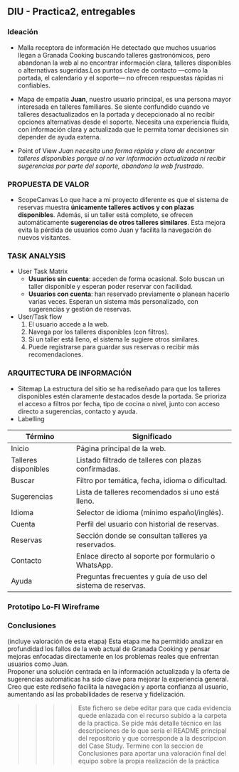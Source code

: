 ## DIU - Practica2, entregables

### Ideación 
* Malla receptora de información
  He detectado que muchos usuarios llegan a Granada Cooking buscando talleres gastronómicos, pero abandonan la web al no encontrar información clara, talleres disponibles o alternativas sugeridas.Los puntos clave de contacto —como la portada, el calendario y el soporte— no ofrecen respuestas rápidas ni confiables.

* Mapa de empatía
  **Juan**, nuestro usuario principal, es una persona mayor interesada en talleres familiares. Se siente confundido cuando ve talleres desactualizados en la portada y decepcionado al no recibir opciones alternativas desde el soporte. Necesita una experiencia fluida, con información clara y actualizada que le permita tomar decisiones sin depender de ayuda externa.
* Point of View
  *Juan necesita una forma rápida y clara de encontrar talleres disponibles porque al no ver información actualizada ni recibir sugerencias por parte del soporte, abandona la web frustrado.*


### PROPUESTA DE VALOR
* ScopeCanvas
Lo que hace a mi proyecto diferente es que el sistema de reservas muestra **únicamente talleres activos y con plazas disponibles**. Además, si un taller está completo, se ofrecen automáticamente **sugerencias de otros talleres similares**. Esta mejora evita la pérdida de usuarios como Juan y facilita la navegación de nuevos visitantes.


### TASK ANALYSIS

* User Task Matrix
  - **Usuarios sin cuenta**: acceden de forma ocasional. Solo buscan un taller disponible y esperan poder reservar con facilidad.
  - **Usuarios con cuenta**: han reservado previamente o planean hacerlo varias veces. Esperan un sistema más personalizado, con sugerencias y gestión de reservas.
* User/Task flow
  1. El usuario accede a la web.
  2. Navega por los talleres disponibles (con filtros).
  3. Si un taller está lleno, el sistema le sugiere otros similares.
  4. Puede registrarse para guardar sus reservas o recibir más recomendaciones.

### ARQUITECTURA DE INFORMACIÓN

* Sitemap
  La estructura del sitio se ha rediseñado para que los talleres disponibles estén claramente destacados desde la portada. Se prioriza el acceso a filtros por fecha, tipo de cocina o nivel, junto con acceso directo a sugerencias, contacto y ayuda.
* Labelling

| Término               | Significado                                                                 |
|-----------------------|------------------------------------------------------------------------------|
| Inicio                | Página principal de la web.                                                  |
| Talleres disponibles  | Listado filtrado de talleres con plazas confirmadas.                        |
| Buscar                | Filtro por temática, fecha, idioma o dificultad.                            |
| Sugerencias           | Lista de talleres recomendados si uno está lleno.                           |
| Idioma                | Selector de idioma (mínimo español/inglés).                                 |
| Cuenta                | Perfil del usuario con historial de reservas.                               |
| Reservas              | Sección donde se consultan talleres ya reservados.                          |
| Contacto              | Enlace directo al soporte por formulario o WhatsApp.                        |
| Ayuda                 | Preguntas frecuentes y guía de uso del sistema de reservas. 

### Prototipo Lo-FI Wireframe 


### Conclusiones  
(incluye valoración de esta etapa)
Esta etapa me ha permitido analizar en profundidad los fallos de la web actual de Granada Cooking y pensar mejoras enfocadas directamente en los problemas reales que enfrentan usuarios como Juan.  
Proponer una solución centrada en la información actualizada y la oferta de sugerencias automáticas ha sido clave para mejorar la experiencia general.  
Creo que este rediseño facilita la navegación y aporta confianza al usuario, aumentando así las probabilidades de reserva y fidelización.

>>>> Este fichero se debe editar para que cada evidencia quede enlazada con el recurso subido a la carpeta de la practica. Se pide más detalle técnico en las descripciones de lo que sería el README principal del repositorio y que corresponde a la descripcion del Case Study.
>>>> Termine con la seccion de Conclusiones para aportar una valoración final del equipo sobre la propia realización de la práctica
